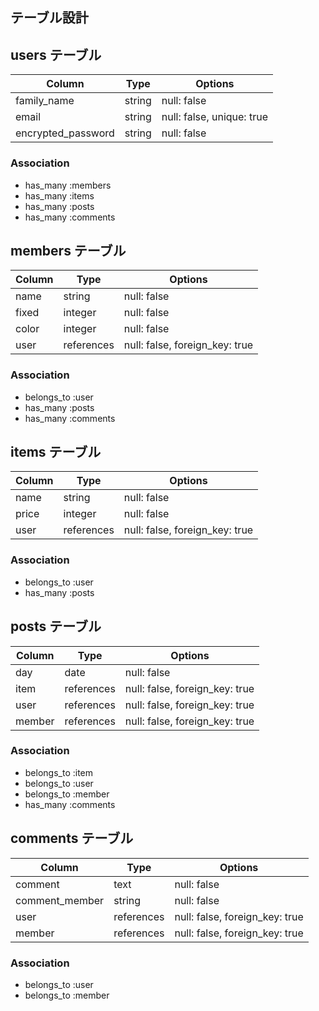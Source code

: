 ## テーブル設計

## users テーブル

| Column             | Type       | Options                        |
| ------------------ | ---------- | ------------------------------ |
| family_name        | string     | null: false                    |
| email              | string     | null: false, unique: true      |
| encrypted_password | string     | null: false                    |

### Association

- has_many :members
- has_many :items
- has_many :posts
- has_many :comments


## members テーブル

| Column   | Type       | Options                        |
| -------- | ---------- | ------------------------------ |
| name     | string     | null: false                    |
| fixed    | integer    | null: false                    |
| color    | integer    | null: false                    |
| user     | references | null: false, foreign_key: true |

### Association

- belongs_to :user
- has_many :posts
- has_many :comments

## items テーブル

| Column | Type       | Options                        |
| ------ | ---------- | ------------------------------ |
| name   | string     | null: false                    |
| price  | integer    | null: false                    |
| user   | references | null: false, foreign_key: true |

### Association

- belongs_to :user
- has_many :posts

## posts テーブル

| Column | Type       | Options                        |
| ------ | ---------- | ------------------------------ |
| day    | date       | null: false                    |
| item   | references | null: false, foreign_key: true |
| user   | references | null: false, foreign_key: true |
| member | references | null: false, foreign_key: true |

### Association

- belongs_to :item
- belongs_to :user
- belongs_to :member
- has_many :comments

## comments テーブル

| Column         | Type       | Options                        |
| -------------- | ---------- | ------------------------------ |
| comment        | text       | null: false                    |
| comment_member | string     | null: false                    |
| user           | references | null: false, foreign_key: true |
| member         | references | null: false, foreign_key: true |

### Association

- belongs_to :user
- belongs_to :member